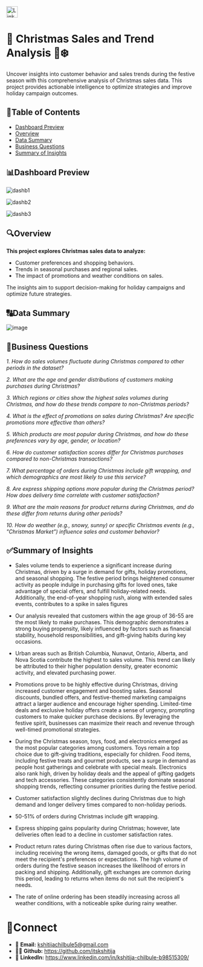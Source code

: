 <a href="https://www.linkedin.com/in/kshitija-chilbule-b98515309/" target="_blank">
  <img src="https://img.shields.io/badge/LinkedIn-Connect-blue?style=flat&logo=linkedin" alt="LinkedIn Badge" style="height: 30px; width: auto;">
</a>

# 🎅 Christmas Sales and Trend Analysis 🎄❄️
Uncover insights into customer behavior and sales trends during the festive season with this comprehensive analysis of Christmas sales data. This project provides actionable intelligence to optimize strategies and improve holiday campaign outcomes.

## 📜Table of Contents
- [Dashboard Preview](#dashboard-preview)
- [Overview](#overview)
- [Data Summary](#data-summary)
- [Business Questions](#business-questions)
- [Summary of Insights](#summary-of-insights)

## 📊Dashboard Preview 
![dashb1](https://github.com/user-attachments/assets/53ba8c5d-52c8-4ef3-aba4-7984d6ea8fbf)

![dashb2](https://github.com/user-attachments/assets/05c64877-0e97-458b-bc66-d6336aa8d765)

![dashb3](https://github.com/user-attachments/assets/5418aef9-dc29-4674-ac03-99e64356ec10)


## 🔍Overview 
<b>This project explores Christmas sales data to analyze:</b>
- Customer preferences and shopping behaviors.
- Trends in seasonal purchases and regional sales.
- The impact of promotions and weather conditions on sales.

The insights aim to support decision-making for holiday campaigns and optimize future strategies.

## 🔠Data Summary 

![image](https://github.com/user-attachments/assets/4392d634-9cb9-4d06-b4b2-a00e5e718eac)


## 📶Business Questions 
*1. How do sales volumes fluctuate during Christmas compared to other periods in the dataset?*

*2. What are the age and gender distributions of customers making purchases during Christmas?*

*3. Which regions or cities show the highest sales volumes during Christmas, and how do these trends compare to non-Christmas periods?*

*4. What is the effect of promotions on sales during Christmas? Are specific promotions more effective than others?*

*5. Which products are most popular during Christmas, and how do these preferences vary by age, gender, or location?*

*6. How do customer satisfaction scores differ for Christmas purchases compared to non-Christmas transactions?*

*7. What percentage of orders during Christmas include gift wrapping, and which demographics are most likely to use this service?*

*8. Are express shipping options more popular during the Christmas period? How does delivery time correlate with customer satisfaction?*

*9. What are the main reasons for product returns during Christmas, and do these differ from returns during other periods?*

*10. How do weather (e.g., snowy, sunny) or specific Christmas events (e.g., "Christmas Market") influence sales and customer behavior?*

## ✅Summary of Insights 

- Sales volume tends to experience a significant increase during Christmas, driven by a surge in demand for gifts, holiday promotions, and seasonal shopping. The festive period brings heightened consumer activity as people indulge in purchasing gifts for loved ones, take advantage of special offers, and fulfill holiday-related needs. Additionally, the end-of-year shopping rush, along with extended sales events, contributes to a spike in sales figures

- Our analysis revealed that customers within the age group of 36-55 are the most likely to make purchases. This demographic demonstrates a strong buying propensity, likely influenced by factors such as financial stability, household responsibilities, and gift-giving habits during key occasions.

- Urban areas such as British Columbia, Nunavut, Ontario, Alberta, and Nova Scotia contribute the highest to sales volume. This trend can likely be attributed to their higher population density, greater economic activity, and elevated purchasing power.

- Promotions prove to be highly effective during Christmas, driving increased customer engagement and boosting sales. Seasonal discounts, bundled offers, and festive-themed marketing campaigns attract a larger audience and encourage higher spending. Limited-time deals and exclusive holiday offers create a sense of urgency, prompting customers to make quicker purchase decisions. By leveraging the festive spirit, businesses can maximize their reach and revenue through well-timed promotional strategies.

- During the Christmas season, toys, food, and electronics emerged as the most popular categories among customers. Toys remain a top choice due to gift-giving traditions, especially for children. Food items, including festive treats and gourmet products, see a surge in demand as people host gatherings and celebrate with special meals. Electronics also rank high, driven by holiday deals and the appeal of gifting gadgets and tech accessories. These categories consistently dominate seasonal shopping trends, reflecting consumer priorities during the festive period.

- Customer satisfaction slightly declines during Christmas due to high demand and longer delivery times compared to non-holiday periods.

- 50-51% of orders during Christmas include gift wrapping. 

- Express shipping gains popularity during Christmas; however, late deliveries often lead to a decline in customer satisfaction rates.

- Product return rates during Christmas often rise due to various factors, including receiving the wrong items, damaged goods, or gifts that do not meet the recipient's preferences or expectations. The high volume of orders during the festive season increases the likelihood of errors in packing and shipping. Additionally, gift exchanges are common during this period, leading to returns when items do not suit the recipient's needs.

- The rate of online ordering has been steadily increasing across all weather conditions, with a noticeable spike during rainy weather.


# 🤝Connect
- 📩 <b>Email:</b> kshitijachilbule5@gmail.com
- 👩‍💻 <b>Github:</b> https://github.com/itskshitija
- 📶 <b>LinkedIn:</b> https://www.linkedin.com/in/kshitija-chilbule-b98515309/
